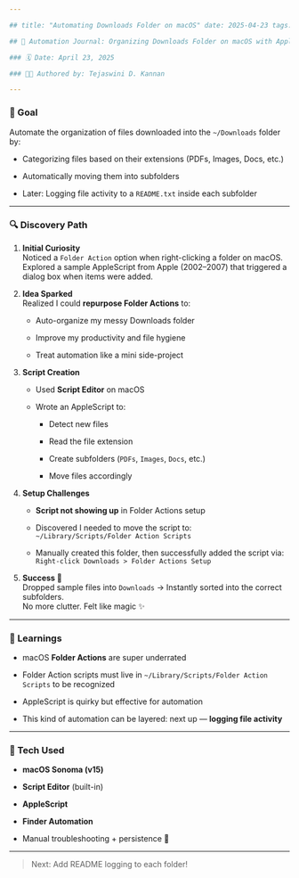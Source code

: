 ```yaml
---

## title: "Automating Downloads Folder on macOS" date: 2025-04-23 tags: [automation, applescript, macos, productivity, obsidian-log, cs-journey]

## 🧐 Automation Journal: Organizing Downloads Folder on macOS with AppleScript

### 🗓️ Date: April 23, 2025

### 🧑‍💻 Authored by: Tejaswini D. Kannan

---
```


### 📌 Goal

Automate the organization of files downloaded into the `~/Downloads` folder by:

- Categorizing files based on their extensions (PDFs, Images, Docs, etc.)
    
- Automatically moving them into subfolders
    
- Later: Logging file activity to a `README.txt` inside each subfolder
    

---

### 🔍 Discovery Path

1. **Initial Curiosity**  
    Noticed a `Folder Action` option when right-clicking a folder on macOS.  
    Explored a sample AppleScript from Apple (2002–2007) that triggered a dialog box when items were added.
    
2. **Idea Sparked**  
    Realized I could **repurpose Folder Actions** to:
    
    - Auto-organize my messy Downloads folder
        
    - Improve my productivity and file hygiene
        
    - Treat automation like a mini side-project
        
3. **Script Creation**
    
    - Used **Script Editor** on macOS
        
    - Wrote an AppleScript to:
        
        - Detect new files
            
        - Read the file extension
            
        - Create subfolders (`PDFs`, `Images`, `Docs`, etc.)
            
        - Move files accordingly
            
4. **Setup Challenges**
    
    - **Script not showing up** in Folder Actions setup
        
    - Discovered I needed to move the script to:  
        `~/Library/Scripts/Folder Action Scripts`
        
    - Manually created this folder, then successfully added the script via:  
        `Right-click Downloads > Folder Actions Setup`
        
5. **Success 🎉**  
    Dropped sample files into `Downloads` → Instantly sorted into the correct subfolders.  
    No more clutter. Felt like magic ✨
    

---

### 📌 Learnings

- macOS **Folder Actions** are super underrated
    
- Folder Action scripts must live in `~/Library/Scripts/Folder Action Scripts` to be recognized
    
- AppleScript is quirky but effective for automation
    
- This kind of automation can be layered: next up — **logging file activity**
    

---

### 🔧 Tech Used

- **macOS Sonoma (v15)**
    
- **Script Editor** (built-in)
    
- **AppleScript**
    
- **Finder Automation**
    
- Manual troubleshooting + persistence 🧠
    

---

> Next: Add README logging to each folder!